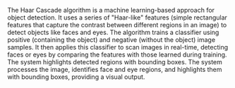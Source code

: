 The Haar Cascade algorithm is a machine learning-based approach for object detection. 
It uses a series of "Haar-like" features (simple rectangular features that capture the contrast between different regions in an image) to detect objects like faces and eyes.
The algorithm trains a classifier using positive (containing the object) and negative (without the object) image samples. It then applies this classifier to scan images in real-time, detecting faces or eyes by comparing the features with those learned during training. The system highlights detected regions with bounding boxes.
The system processes the image, identifies face and eye regions, and highlights them with bounding boxes, providing a visual output. 
